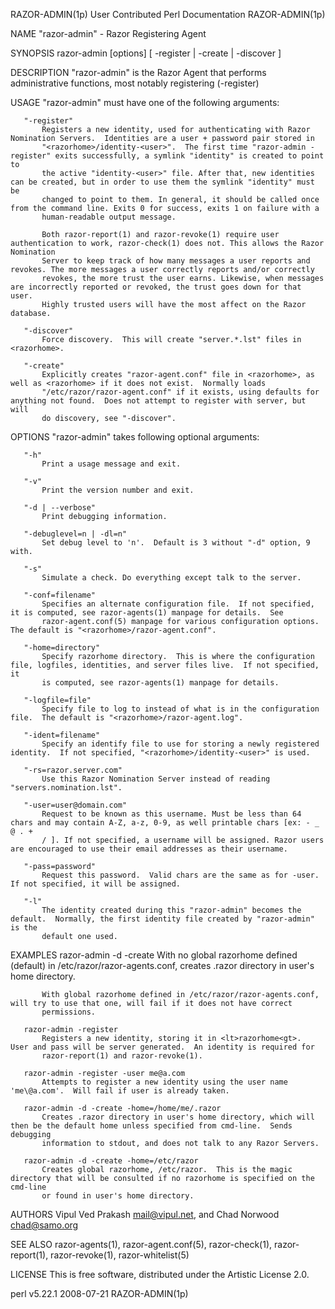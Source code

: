 RAZOR-ADMIN(1p)                                         User Contributed Perl Documentation                                        RAZOR-ADMIN(1p)

NAME
       "razor-admin" - Razor Registering Agent

SYNOPSIS
           razor-admin [options]  [ -register | -create | -discover ]

DESCRIPTION
       "razor-admin" is the Razor Agent that performs administrative functions, most notably registering (-register)

USAGE
       "razor-admin" must have one of the following arguments:

       "-register"
           Registers a new identity, used for authenticating with Razor Nomination Servers.  Identities are a user + password pair stored in
           "<razorhome>/identity-<user>".  The first time "razor-admin -register" exits successfully, a symlink "identity" is created to point to
           the active "identity-<user>" file. After that, new identities can be created, but in order to use them the symlink "identity" must be
           changed to point to them. In general, it should be called once from the command line. Exits 0 for success, exits 1 on failure with a
           human-readable output message.

           Both razor-report(1) and razor-revoke(1) require user authentication to work, razor-check(1) does not. This allows the Razor Nomination
           Server to keep track of how many messages a user reports and revokes. The more messages a user correctly reports and/or correctly
           revokes, the more trust the user earns. Likewise, when messages are incorrectly reported or revoked, the trust goes down for that user.
           Highly trusted users will have the most affect on the Razor database.

       "-discover"
           Force discovery.  This will create "server.*.lst" files in <razorhome>.

       "-create"
           Explicitly creates "razor-agent.conf" file in <razorhome>, as well as <razorhome> if it does not exist.  Normally loads
           "/etc/razor/razor-agent.conf" if it exists, using defaults for anything not found.  Does not attempt to register with server, but will
           do discovery, see "-discover".

OPTIONS
       "razor-admin" takes following optional arguments:

       "-h"
           Print a usage message and exit.

       "-v"
           Print the version number and exit.

       "-d | --verbose"
           Print debugging information.

       "-debuglevel=n | -dl=n"
           Set debug level to 'n'.  Default is 3 without "-d" option, 9 with.

       "-s"
           Simulate a check. Do everything except talk to the server.

       "-conf=filename"
           Specifies an alternate configuration file.  If not specified, it is computed, see razor-agents(1) manpage for details.  See
           razor-agent.conf(5) manpage for various configuration options.  The default is "<razorhome>/razor-agent.conf".

       "-home=directory"
           Specify razorhome directory.  This is where the configuration file, logfiles, identities, and server files live.  If not specified, it
           is computed, see razor-agents(1) manpage for details.

       "-logfile=file"
           Specify file to log to instead of what is in the configuration file.  The default is "<razorhome>/razor-agent.log".

       "-ident=filename"
           Specify an identify file to use for storing a newly registered identity.  If not specified, "<razorhome>/identity-<user>" is used.

       "-rs=razor.server.com"
           Use this Razor Nomination Server instead of reading "servers.nomination.lst".

       "-user=user@domain.com"
           Request to be known as this username. Must be less than 64 chars and may contain A-Z, a-z, 0-9, as well printable chars [ex: - _ @ . +
           / ]. If not specified, a username will be assigned. Razor users are encouraged to use their email addresses as their username.

       "-pass=password"
           Request this password.  Valid chars are the same as for -user.  If not specified, it will be assigned.

       "-l"
           The identity created during this "razor-admin" becomes the default.  Normally, the first identity file created by "razor-admin" is the
           default one used.

EXAMPLES
       razor-admin -d -create
           With no global razorhome defined (default) in /etc/razor/razor-agents.conf, creates .razor directory in user's home directory.

           With global razorhome defined in /etc/razor/razor-agents.conf, will try to use that one, will fail if it does not have correct
           permissions.

       razor-admin -register
           Registers a new identity, storing it in <lt>razorhome<gt>.  User and pass will be server generated.  An identity is required for
           razor-report(1) and razor-revoke(1).

       razor-admin -register -user me@a.com
           Attempts to register a new identity using the user name 'me\@a.com'.  Will fail if user is already taken.

       razor-admin -d -create -home=/home/me/.razor
           Creates .razor directory in user's home directory, which will then be the default home unless specified from cmd-line.  Sends debugging
           information to stdout, and does not talk to any Razor Servers.

       razor-admin -d -create -home=/etc/razor
           Creates global razorhome, /etc/razor.  This is the magic directory that will be consulted if no razorhome is specified on the cmd-line
           or found in user's home directory.

AUTHORS
       Vipul Ved Prakash <mail@vipul.net>, and Chad Norwood <chad@samo.org>

SEE ALSO
       razor-agents(1), razor-agent.conf(5), razor-check(1), razor-report(1), razor-revoke(1), razor-whitelist(5)

LICENSE
       This is free software, distributed under the Artistic License 2.0.

perl v5.22.1                                                        2008-07-21                                                     RAZOR-ADMIN(1p)

